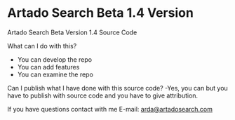 # Artado Search Beta 1.4 Version

Artado Search Beta Version 1.4 Source Code 

What can I do with this? 
- You can develop the repo
- You can add features
- You can examine the repo

Can I publish what I have done with this source code?
-Yes, you can but you have to publish with source code and you have to give attribution.

If you have questions contact with me
E-mail: arda@artadosearch.com
